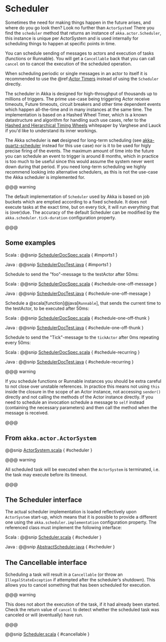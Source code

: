 # Scheduler

Sometimes the need for making things happen in the future arises, and where do
you go look then?  Look no further than `ActorSystem`! There you find the
`scheduler` method that returns an instance of
`akka.actor.Scheduler`, this instance is unique per ActorSystem and is
used internally for scheduling things to happen at specific points in time.

You can schedule sending of messages to actors and execution of tasks
(functions or Runnable).  You will get a `Cancellable` back that you can call
`cancel` on to cancel the execution of the scheduled operation.

When scheduling periodic or single messages in an actor to itself it is recommended to
use the @ref:[Actor Timers](actors.md#actors-timers) instead of using the ``Scheduler``
directly.

The scheduler in Akka is designed for high-throughput of thousands up to millions 
of triggers. The prime use-case being triggering Actor receive timeouts, Future timeouts,
circuit breakers and other time dependent events which happen all-the-time and in many 
instances at the same time. The implementation is based on a Hashed Wheel Timer, which is
a known datastructure and algorithm for handling such use cases, refer to the [Hashed and Hierarchical Timing Wheels](http://www.cs.columbia.edu/~nahum/w6998/papers/sosp87-timing-wheels.pdf) 
whitepaper by Varghese and Lauck if you'd like to understand its inner workings. 

The Akka scheduler is **not** designed for long-term scheduling (see [akka-quartz-scheduler](https://github.com/enragedginger/akka-quartz-scheduler) 
instead for this use case) nor is it to be used for higly precise firing of the events.
The maximum amount of time into the future you can schedule an event to trigger is around 8 months,
which in practice is too much to be useful since this would assume the system never went down during that period.
If you need long-term scheduling we highly recommend looking into alternative schedulers, as this
is not the use-case the Akka scheduler is implemented for.

@@@ warning

The default implementation of `Scheduler` used by Akka is based on job
buckets which are emptied according to a fixed schedule.  It does not
execute tasks at the exact time, but on every tick, it will run everything
that is (over)due.  The accuracy of the default Scheduler can be modified
by the `akka.scheduler.tick-duration` configuration property.

@@@

## Some examples

Scala
:  @@snip [SchedulerDocSpec.scala]($code$/scala/docs/actor/SchedulerDocSpec.scala) { #imports1 }

Java
:  @@snip [SchedulerDocTest.java]($code$/java/jdocs/actor/SchedulerDocTest.java) { #imports1 }

Schedule to send the "foo"-message to the testActor after 50ms:

Scala
:  @@snip [SchedulerDocSpec.scala]($code$/scala/docs/actor/SchedulerDocSpec.scala) { #schedule-one-off-message } 

Java
:  @@snip [SchedulerDocTest.java]($code$/java/jdocs/actor/SchedulerDocTest.java) { #schedule-one-off-message }

Schedule a @scala[function]@java[`Runnable`], that sends the current time to the testActor, to be executed after 50ms:

Scala
:  @@snip [SchedulerDocSpec.scala]($code$/scala/docs/actor/SchedulerDocSpec.scala) { #schedule-one-off-thunk }

Java
:  @@snip [SchedulerDocTest.java]($code$/java/jdocs/actor/SchedulerDocTest.java) { #schedule-one-off-thunk }

Schedule to send the "Tick"-message to the `tickActor` after 0ms repeating every 50ms:

Scala
:  @@snip [SchedulerDocSpec.scala]($code$/scala/docs/actor/SchedulerDocSpec.scala) { #schedule-recurring }

Java
:  @@snip [SchedulerDocTest.java]($code$/java/jdocs/actor/SchedulerDocTest.java) { #schedule-recurring }

@@@ warning

If you schedule functions or Runnable instances you should be extra careful
to not close over unstable references. In practice this means not using `this`
inside the closure in the scope of an Actor instance, not accessing `sender()` directly
and not calling the methods of the Actor instance directly. If you need to
schedule an invocation schedule a message to `self` instead (containing the
necessary parameters) and then call the method when the message is received.

@@@

## From `akka.actor.ActorSystem`

@@snip [ActorSystem.scala]($akka$/akka-actor/src/main/scala/akka/actor/ActorSystem.scala) { #scheduler }

@@@ warning

All scheduled task will be executed when the `ActorSystem` is terminated, i.e.
the task may execute before its timeout.

@@@

## The Scheduler interface

The actual scheduler implementation is loaded reflectively upon
`ActorSystem` start-up, which means that it is possible to provide a
different one using the `akka.scheduler.implementation` configuration
property. The referenced class must implement the following interface:

Scala
:  @@snip [Scheduler.scala]($akka$/akka-actor/src/main/scala/akka/actor/Scheduler.scala) { #scheduler }

Java
:  @@snip [AbstractScheduler.java]($akka$/akka-actor/src/main/java/akka/actor/AbstractScheduler.java) { #scheduler }

## The Cancellable interface

Scheduling a task will result in a `Cancellable` (or throw an
`IllegalStateException` if attempted after the scheduler’s shutdown).
This allows you to cancel something that has been scheduled for execution.

@@@ warning

This does not abort the execution of the task, if it had already been
started.  Check the return value of `cancel` to detect whether the
scheduled task was canceled or will (eventually) have run.

@@@

@@snip [Scheduler.scala]($akka$/akka-actor/src/main/scala/akka/actor/Scheduler.scala) { #cancellable }